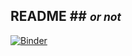 ## README ## <small>_or not_</small>

[![Binder](https://mybinder.org/badge_logo.svg)](https://mybinder.org/v2/gh/biergartenbasti/uebung-modsim.git/HEAD?urlpath=%2Fdoc%2Ftree%2FMD_Simulations.py)
